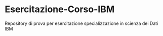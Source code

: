 # Esercitazione-Corso-IBM
Repository di prova per esercitazione 
specializzazione in scienza dei Dati IBM
